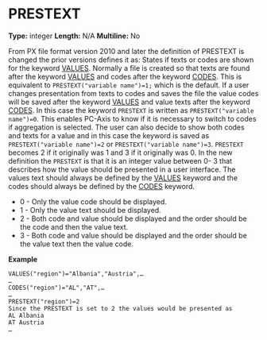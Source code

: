 # PRESTEXT
**Type:** integer
**Length:** N/A
**Multiline:** No

From PX file format version 2010 and later the definition of PRESTEXT is
changed the prior versions defines it as:
States if texts or codes are shown for the keyword [VALUES](VALUES.md). Normally a file
is created so that texts are found after the keyword [VALUES](VALUES.md) and codes after
the keyword [CODES](CODES.md). This is equivalent to `PRESTEXT("variable name")=1;`
which is the default. If a user changes presentation from texts to codes and
saves the file the value codes will be saved after the keyword [VALUES](VALUES.md) and
value texts after the keyword [CODES](CODES.md). In this case the keyword `PRESTEXT` is
written as `PRESTEXT("variable name")=0`. This enables PC-Axis to know if
it is necessary to switch to codes if aggregation is selected. The user can also
decide to show both codes and texts for a value and in this case the keyword
is saved as `PRESTEXT("variable name")=2` or `PRESTEXT("variable name")=3`. `PRESTEXT` becomes 2 if it originally was 1 and 3 if it originally
was 0.
In the new definition the `PRESTEXT` is that it is an integer value between 0-
3 that describes how the value should be presented in a user interface. The
values text should always be defined by the [VALUES](VALUES.md) keyword and the
codes should always be defined by the [CODES](CODES.md) keyword.
- 0 - Only the value code should be displayed.
- 1 - Only the value text should be displayed.
- 2 - Both code and value should be displayed and the order should be
the code and then the value text.
- 3 - Both code and value should be displayed and the order should be
the value text then the value code.

**Example**
```
VALUES("region")="Albania","Austria",…
…
CODES("region")="AL","AT",…
…
PRESTEXT("region")=2
Since the PRESTEXT is set to 2 the values would be presented as
AL Albania
AT Austria
…
```
